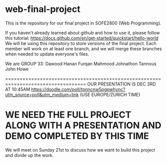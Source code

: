 # web-final-project
This is the repository for our final project in SOFE2800 (Web Programming).

If you haven't already learned about github and how to use it, please follow this tutorial: https://docs.github.com/en/get-started/quickstart/hello-world
We will be using this repository to store versions of the final project. Each member will work on at least one branch, and we will merge these branches when needed to update everyone's files.

We are GROUP 33:
Dawood Hanan
Furqan Mahmood
Johnathon Tannous
John Howe

==================================================================================
OUR PRESENTATION IS DEC 3RD AT 10:45AM
https://doodle.com/poll/tpnncnw5pgpwhync?utm_source=poll&utm_medium=link
(USE EUROPE/ZURICH TIME)

WE NEED THE FULL PROJECT ALONG WITH A PRESENTATION AND DEMO COMPLETED BY THIS TIME
==================================================================================

We will meet on Sunday 21st to discuss how we want to build this project and divide up the work.
